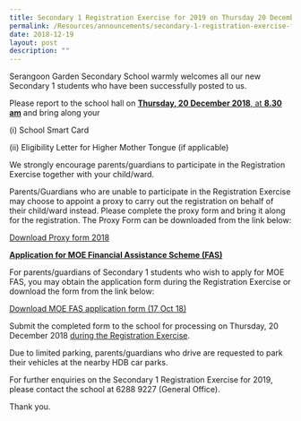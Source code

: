 ```yaml
---
title: Secondary 1 Registration Exercise for 2019 on Thursday 20 December 2018 0830AM
permalink: /Resources/announcements/secondary-1-registration-exercise-for-2019-on-thursday-20-december-2018/
date: 2018-12-19
layout: post
description: ""
---
```

Serangoon Garden Secondary School warmly welcomes all our new Secondary 1 students who have been successfully posted to us.

Please report to the school hall on <u><b>Thursday, 20 December 2018</b>, at <b>8.30 am</b></u> and bring along your

(i) School Smart Card

(ii) Eligibility Letter for Higher Mother Tongue (if applicable)

We strongly encourage parents/guardians to participate in the Registration Exercise together with your child/ward.

Parents/Guardians who are unable to participate in the Registration Exercise may choose to appoint a proxy to carry out the registration on behalf of their child/ward instead. Please complete the proxy form and bring it along for the registration. The Proxy Form can be downloaded from the link below:

<a href="/files/Announcement/Sec1%20registration%202020/Proxy-form-2019.pdf" target = "_blank">Download Proxy form 2018</a>

<u><b>Application for MOE Financial Assistance Scheme (FAS)</b></u>

For parents/guardians of Secondary 1 students who wish to apply for MOE FAS, you may obtain the application form during the Registration Exercise or download the form from the link below:

<a href="/files/Announcement/Sec1%20registration%202020/MOE-FAS-application-form-Sep-19.pdf" target = "_blank">Download MOE FAS application form (17 Oct 18)</a>


Submit the completed form to the school for processing on Thursday, 20 December 2018 <u>during the Registration Exercise</u>.

Due to limited parking, parents/guardians who drive are requested to park their vehicles at the nearby HDB car parks.

For further enquiries on the Secondary 1 Registration Exercise for 2019, please contact the school at 6288 9227 (General Office).

Thank you.